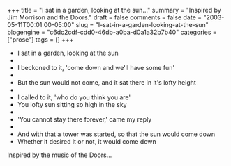 +++
title = "I sat in a garden, looking at the sun..."
summary = "Inspired by Jim Morrison and the Doors."
draft = false
comments = false
date = "2003-05-11T00:01:00-05:00"
slug = "I-sat-in-a-garden-looking-at-the-sun"
blogengine = "c6dc2cdf-cdd0-46db-a0ba-d0a1a32b7b40"
categories = ["prose"]
tags = []
+++

<ul>
	<li>I sat in a garden, looking at the sun</li>
	<li>&nbsp;</li>
	<li>I beckoned to it, &#39;come down and we&#39;ll have some fun&#39;</li>
	<li>&nbsp;</li>
	<li>But the sun would not come, and it sat there in it&#39;s lofty height</li>
	<li>&nbsp;</li>
	<li>I called to it, &#39;who do you think you are&#39;</li>
	<li>You lofty sun sitting so high in the sky</li>
	<li>&nbsp;</li>
	<li>&#39;You cannot stay there forever,&#39; came my reply</li>
	<li>&nbsp;</li>
	<li>And with that a tower was started, so that the sun would come down</li>
	<li>Whether it desired it or not, it would come down</li>
</ul>
<p>
Inspired by the music of the Doors...
</p>

